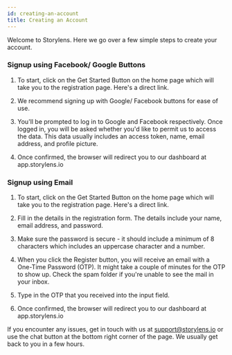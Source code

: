```yaml
---
id: creating-an-account
title: Creating an Account
---
```


Welcome to Storylens. Here we go over a few simple steps to create your account.

### Signup using Facebook/ Google Buttons 

1. To start, click on the Get Started Button on the home page which will take you to the registration page. Here's a direct link. 

2. We recommend signing up with Google/ Facebook buttons for ease of use.

3. You'll be prompted to log in to Google and Facebook respectively. Once logged in, you will be asked whether you'd like to permit us to access the data. This data usually includes an access token, name, email address, and profile picture. 
  
4. Once confirmed, the browser will redirect you to our dashboard at app.storylens.io

### Signup using Email

1. To start, click on the Get Started Button on the home page which will take you to the registration page. Here's a direct link. 

2. Fill in the details in the registration form. The details include your name, email address, and password. 

3. Make sure the password is secure - it should include a minimum of 8 characters which includes an uppercase character and a number. 

4. When you click the Register button, you will receive an email with a One-Time Password (OTP). It might take a couple of minutes for the OTP to show up. Check the spam folder if you're unable to see the mail in your inbox.

5. Type in the OTP that you received into the input field. 

6. Once confirmed, the browser will redirect you to our dashboard at app.storylens.io

If you encounter any issues, get in touch with us at support@storylens.io or use the chat button at the bottom right corner of the page. We usually get back to you in a few hours.